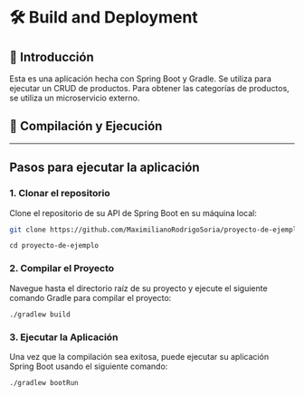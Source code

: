 # 🛠️ Build and Deployment


## 🚀 Introducción

Esta es una aplicación hecha con Spring Boot y Gradle. Se utiliza para ejecutar un CRUD de productos. Para obtener las categorías de productos, se utiliza un microservicio externo.

## 🔨 Compilación y Ejecución



---

## Pasos para ejecutar la aplicación

### 1. Clonar el repositorio

Clone el repositorio de su API de Spring Boot en su máquina local:

```bash
git clone https://github.com/MaximilianoRodrigoSoria/proyecto-de-ejemplo.git
```
```
cd proyecto-de-ejemplo
```

### 2. Compilar el Proyecto

Navegue hasta el directorio raíz de su proyecto y ejecute el siguiente comando Gradle para compilar el proyecto:
```
./gradlew build
```

### 3. Ejecutar la Aplicación
Una vez que la compilación sea exitosa, puede ejecutar su aplicación Spring Boot usando el siguiente comando:
```
./gradlew bootRun
```
